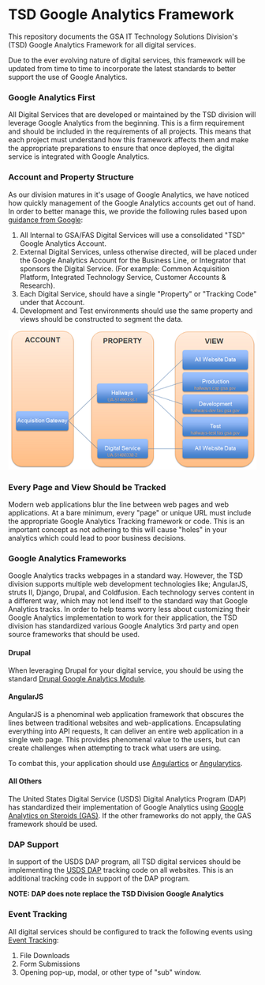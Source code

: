 # TSD Google Analytics Framework
This repository documents the GSA IT Technology Solutions Division's (TSD) Google Analytics Framework for all digital services.

Due to the ever evolving nature of digital services, this framework will be updated from time to time to incorporate the latest standards to better support the use of Google Analytics.


### Google Analytics First
All Digital Services that are developed or maintained by the TSD division will leverage Google Analytics from the beginning. This is a firm requirement and should be included in the requirements of all projects. This means that each project must understand how this framework affects them and make the appropriate preparations to ensure that once deployed, the digital service is integrated with Google Analytics.


### Account and Property Structure
As our division matures in it's usage of Google Analytics, we have noticed how quickly management of the Google Analytics accounts get out of hand. In order to better manage this, we provide the following rules based upon [guidance from Google](https://support.google.com/analytics/answer/1009618?hl=en):


1. All Internal to GSA/FAS Digital Services will use a consolidated "TSD" Google Analytics Account.
2. External Digital Services, unless otherwise directed, will be placed under the Google Analytics Account for the Business Line, or Integrator that sponsors the Digital Service. (For example: Common Acquisition Platform, Integrated Technology Service, Customer Accounts & Research).
3. Each Digital Service, should have a single "Property" or "Tracking Code" under that Account. 
4. Development and Test environments should use the same property and views should be constructed to segment the data.

![Image](/assets/ga-account-structure.png)

### Every Page and View Should be Tracked
Modern web applications blur the line between web pages and web applications. At a bare minimum, every "page" or unique URL must include the appropriate Google Analytics Tracking framework or code. This is an important concept as not adhering to this will cause "holes" in your analytics which could lead to poor business decisions.


### Google Analytics Frameworks
Google Analytics tracks webpages in a standard way. However, the TSD division supports multiple web development technologies like; AngularJS, struts II, Django, Drupal, and Coldfusion. Each technology serves content in a different way, which may not lend itself to the standard way that Google Analytics tracks. In order to help teams worry less about customizing their Google Analytics implementation to work for their application, the TSD division has standardized various Google Analytics 3rd party and open source frameworks that should be used.


#### Drupal
When leveraging Drupal for your digital service, you should be using the standard [Drupal Google Analytics Module](https://github.com/CardinalPath/gas).

#### AngularJS
AngularJS is a phenominal web application framework that obscures the lines between traditional websites and web-applications. Encapsulating everything into API requests, It can deliver an entire web application in a single web page. This provides phenomenal value to the users, but can create challenges when attempting to track what users are using.

To combat this, your application should use [Angulartics](http://luisfarzati.github.io/angulartics/) or [Angularytics](https://github.com/mgonto/angularytics).


#### All Others
The United States Digital Service (USDS) Digital Analytics Program (DAP) has standardized their implementation of Google Analytics using [Google Analytics on Steroids (GAS)](https://github.com/CardinalPath/gas). If the other frameworks do not apply, the GAS framework should be used.


### DAP Support
In support of the USDS DAP program, all TSD digital services should be implementing the [USDS DAP](http://www.digitalgov.gov/services/dap/) tracking code on all websites. This is an additional tracking code in support of the DAP program.

**NOTE: DAP does note replace  the TSD Division Google Analytics**




### Event Tracking
All digital services should be configured to track the following events using [Event Tracking](https://developers.google.com/analytics/devguides/collection/analyticsjs/events):


1. File Downloads
2. Form Submissions
3. Opening pop-up, modal, or other type of "sub" window.
















